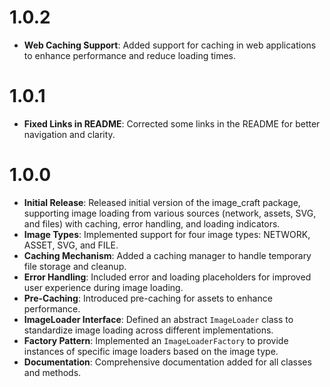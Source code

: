 # 1.0.2
- **Web Caching Support**: Added support for caching in web applications to enhance performance and reduce loading times.

# 1.0.1
- **Fixed Links in README**: Corrected some links in the README for better navigation and clarity.

# 1.0.0

- **Initial Release**: Released initial version of the image_craft package, supporting image loading from various sources (network, assets, SVG, and files) with caching, error handling, and loading indicators.
- **Image Types**: Implemented support for four image types: NETWORK, ASSET, SVG, and FILE.
- **Caching Mechanism**: Added a caching manager to handle temporary file storage and cleanup.
- **Error Handling**: Included error and loading placeholders for improved user experience during image loading.
- **Pre-Caching**: Introduced pre-caching for assets to enhance performance.
- **ImageLoader Interface**: Defined an abstract `ImageLoader` class to standardize image loading across different implementations.
- **Factory Pattern**: Implemented an `ImageLoaderFactory` to provide instances of specific image loaders based on the image type.
- **Documentation**: Comprehensive documentation added for all classes and methods.